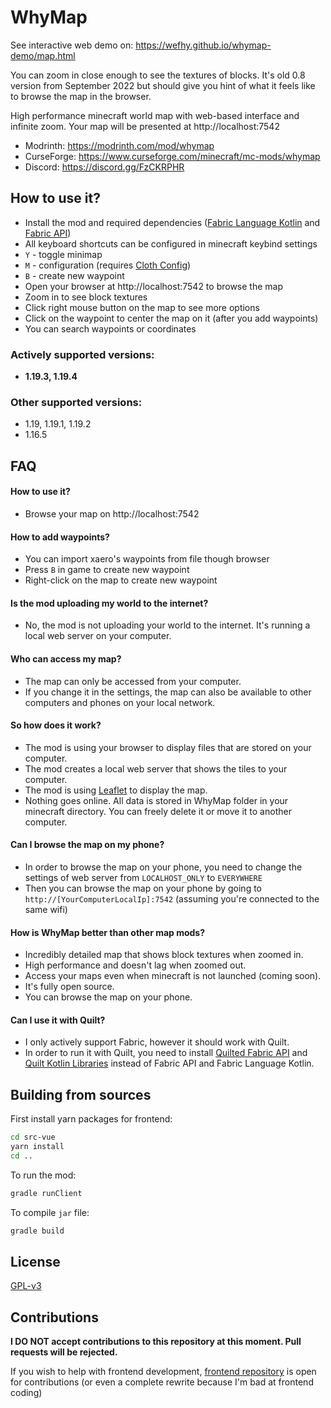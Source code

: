 # WhyMap

See interactive web demo on: https://wefhy.github.io/whymap-demo/map.html

You can zoom in close enough to see the textures of blocks.
It's old 0.8 version from September 2022 but should give you hint of what it feels like to browse the map in the browser.

High performance minecraft world map with web-based interface and infinite zoom.
Your map will be presented at http://localhost:7542

 - Modrinth: https://modrinth.com/mod/whymap
 - CurseForge: https://www.curseforge.com/minecraft/mc-mods/whymap
 - Discord: https://discord.gg/FzCKRPHR

## How to use it?
 - Install the mod and required dependencies ([Fabric Language Kotlin](https://modrinth.com/mod/fabric-language-kotlin) and [Fabric API](https://modrinth.com/mod/fabric-api))
 - All keyboard shortcuts can be configured in minecraft keybind settings
 - `Y` - toggle minimap
 - `M` - configuration (requires [Cloth Config](https://modrinth.com/mod/cloth-config))
 - `B` - create new waypoint
 - Open your browser at http://localhost:7542 to browse the map
 - Zoom in to see block textures
 - Click right mouse button on the map to see more options
 - Click on the waypoint to center the map on it (after you add waypoints)
 - You can search waypoints or coordinates

### Actively supported versions:
 - **1.19.3, 1.19.4**

### Other supported versions:
 - 1.19, 1.19.1, 1.19.2 
 - 1.16.5

## FAQ
#### How to use it?
 - Browse your map on http://localhost:7542
#### How to add waypoints?
 - You can import xaero's waypoints from file though browser
 - Press `B` in game to create new waypoint
 - Right-click on the map to create new waypoint
#### Is the mod uploading my world to the internet?
 - No, the mod is not uploading your world to the internet. It's running a local web server on your computer.
#### Who can access my map?
 - The map can only be accessed from your computer.
 - If you change it in the settings, the map can also be available to other computers and phones on your local network.
#### So how does it work?
 - The mod is using your browser to display files that are stored on your computer.
 - The mod creates a local web server that shows the tiles to your computer.
 - The mod is using [Leaflet](https://leafletjs.com/) to display the map.
 - Nothing goes online. All data is stored in WhyMap folder in your minecraft directory. You can freely delete it or move it to another computer.
#### Can I browse the map on my phone?
 - In order to browse the map on your phone, you need to change the settings of web server from `LOCALHOST_ONLY` to `EVERYWHERE`
 - Then you can browse the map on your phone by going to `http://[YourComputerLocalIp]:7542` (assuming you're connected to the same wifi)
#### How is WhyMap better than other map mods?
 - Incredibly detailed map that shows block textures when zoomed in.
 - High performance and doesn't lag when zoomed out.
 - Access your maps even when minecraft is not launched (coming soon).
 - It's fully open source.
 - You can browse the map on your phone.
#### Can I use it with Quilt?
 - I only actively support Fabric, however it should work with Quilt.
 - In order to run it with Quilt, you need to install [Quilted Fabric API](https://modrinth.com/mod/qsl) and [Quilt Kotlin Libraries](https://modrinth.com/mod/qkl) instead of Fabric API and Fabric Language Kotlin.

## Building from sources

First install yarn packages for frontend:

```bash
cd src-vue
yarn install
cd ..
```

To run the mod:

```bash
gradle runClient
```

To compile `jar` file:

```bash
gradle build
```

## License

[GPL-v3](LICENSE)

## Contributions
**I DO NOT accept contributions to this repository at this moment. Pull requests will be rejected.**

If you wish to help with frontend development, [frontend repository](https://github.com/wefhy/WhyMap-frontend) is open for contributions (or even a complete rewrite because I'm bad at frontend coding)
